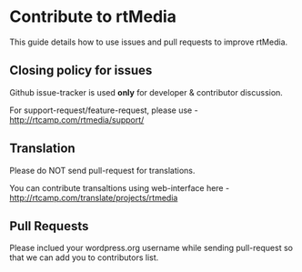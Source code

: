 # Contribute to rtMedia

This guide details how to use issues and pull requests to improve rtMedia.

## Closing policy for issues 

Github issue-tracker is used **only** for developer & contributor discussion.

For support-request/feature-request, please use - http://rtcamp.com/rtmedia/support/ 

## Translation

Please do NOT send pull-request for translations.

You can contribute transaltions using web-interface here - http://rtcamp.com/translate/projects/rtmedia

## Pull Requests

Please inclued your wordpress.org username while sending pull-request so that we can add you to contributors list.
